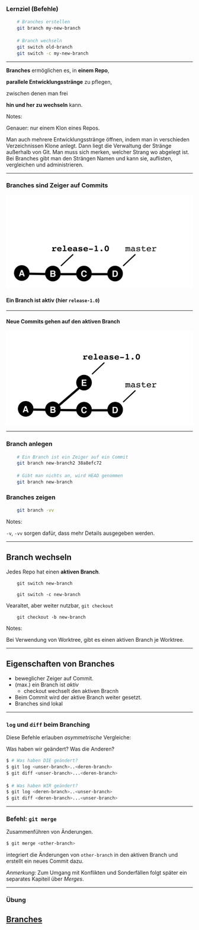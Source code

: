 ### Lernziel (Befehle)

```bash
    # Branches erstellen
    git branch my-new-branch

    # Branch wechseln
    git switch old-branch
    git switch -c my-new-branch

```

---


**Branches** ermöglichen es, in **einem Repo**,

**parallele Entwicklungsstränge** zu pflegen,

zwischen denen man frei

**hin und her zu wechseln** kann.

Notes:

Genauer: nur einem Klon eines Repos.

Man auch mehrere Entwicklungsstränge öffnen,
indem man in verschieden Verzeichnissen Klone anlegt.
Dann liegt die Verwaltung der Stränge
außerhalb von Git.
Man muss sich merken, welcher Strang wo abgelegt ist.
Bei Branches gibt man den Strängen Namen und kann sie,
auflisten, vergleichen und administrieren.


---

### Branches sind Zeiger auf Commits

![Branch vor dem Commit](abb-branches-beispiel-vorher.png)

#### Ein Branch ist aktiv (hier `release-1.0`)

---

#### Neue Commits gehen auf den aktiven Branch

![Branch nach dem Commit](abb-branches-beispiel-nachher.png)


---

### Branch anlegen

```bash
    # Ein Branch ist ein Zeiger auf ein Commit
    git branch new-branch2 38a8efc72

    # Gibt man nichts an, wird HEAD genommen
    git branch new-branch
```

### Branches zeigen

```bash
    git branch -vv
```


Notes:

`-v`, `-vv` sorgen dafür, dass mehr Details ausgegeben werden.


---

## Branch wechseln

Jedes Repo hat einen **aktiven Branch**.

```
    git switch new-branch
```

```
    git switch -c new-branch
```

Vearaltet, aber weiter nutzbar, `git checkout`

```
    git checkout -b new-branch
```


Notes:

Bei Verwendung von Worktree, gibt es einen aktiven Branch je Worktree.

---

## Eigenschaften von Branches

 * beweglicher Zeiger auf Commit.
 * (max.) ein Branch ist *aktiv*
   - checkout wechselt den aktiven Bracnh
 * Beim Commit wird der aktive Branch weiter gesetzt.
 * Branches sind lokal

---

### `log` und `diff` beim Branching

Diese Befehle erlauben *asymmetrische* Vergleiche:

Was haben wir geändert? Was die Anderen?

```bash
$ # Was haben DIE geändert? 
$ git log <unser-branch>..<deren-branch>    
$ git diff <unser-branch>...<deren-branch>    

$ # Was haben WIR geändert? 
$ git log <deren-branch>..<unser-branch>    
$ git diff <deren-branch>...<unser-branch>   
```

---

### Befehl: `git merge`

Zusammenführen von Änderungen.

```bash
$ git merge <other-branch>
```

integriert die Änderungen von `other-branch` in den aktiven Branch und erstellt ein neues Commit dazu.

*Anmerkung:* Zum Umgang mit Konflikten und Sonderfällen folgt später ein separates Kapiteil über *Merges*.

---

### Übung

<h2><a href="git-uebungen/aufgabe-zusammenarbeit-branching.html" target="_blank">Branches<a></h2>


